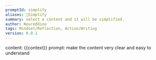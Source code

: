 ```yaml
---
promptId: simplify
aliases: 👼Simplify
summary: select a content and it will be simplified.
author: Noureddine
tags: Mindset/Reflection, Action/Writing
version: 0.0.1
---
```

content: 
{{context}}
prompt:
make the content very clear and easy to understand